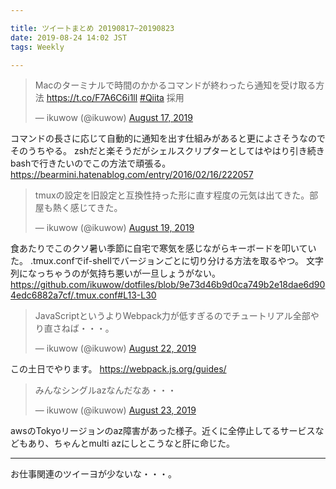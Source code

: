 ```yaml
---

title: ツイートまとめ 20190817~20190823
date: 2019-08-24 14:02 JST
tags: Weekly

---
```


<blockquote class="twitter-tweet"><p lang="ja" dir="ltr">Macのターミナルで時間のかかるコマンドが終わったら通知を受け取る方法 <a href="https://t.co/F7A6C6i1ll">https://t.co/F7A6C6i1ll</a> <a href="https://twitter.com/hashtag/Qiita?src=hash&amp;ref_src=twsrc%5Etfw">#Qiita</a> 採用</p>&mdash; ikuwow (@ikuwow) <a href="https://twitter.com/ikuwow/status/1162717132561321985?ref_src=twsrc%5Etfw">August 17, 2019</a></blockquote>


コマンドの長さに応じて自動的に通知を出す仕組みがあると更によさそうなのでそのうちやる。
zshだと楽そうだがシェルスクリプターとしてはやはり引き続きbashで行きたいのでこの方法で頑張る。
https://bearmini.hatenablog.com/entry/2016/02/16/222057

<blockquote class="twitter-tweet"><p lang="ja" dir="ltr">tmuxの設定を旧設定と互換性持った形に直す程度の元気は出てきた。部屋も熱く感じてきた。</p>&mdash; ikuwow (@ikuwow) <a href="https://twitter.com/ikuwow/status/1163443393168494592?ref_src=twsrc%5Etfw">August 19, 2019</a></blockquote>

食あたりでこのクソ暑い季節に自宅で寒気を感じながらキーボードを叩いていた。
.tmux.confでif-shellでバージョンごとに切り分ける方法を取るやつ。
文字列になっちゃうのが気持ち悪いが一旦しょうがない。
https://github.com/ikuwow/dotfiles/blob/9e73d46b9d0ca749b2e18dae6d904edc6882a7cf/.tmux.conf#L13-L30

<blockquote class="twitter-tweet"><p lang="ja" dir="ltr">JavaScriptというよりWebpack力が低すぎるのでチュートリアル全部やり直さねば・・・。</p>&mdash; ikuwow (@ikuwow) <a href="https://twitter.com/ikuwow/status/1164356978157793282?ref_src=twsrc%5Etfw">August 22, 2019</a></blockquote>

この土日でやります。
https://webpack.js.org/guides/

<blockquote class="twitter-tweet"><p lang="ja" dir="ltr">みんなシングルazなんだなあ・・・</p>&mdash; ikuwow (@ikuwow) <a href="https://twitter.com/ikuwow/status/1164830353430704128?ref_src=twsrc%5Etfw">August 23, 2019</a></blockquote>

awsのTokyoリージョンのaz障害があった様子。近くに全停止してるサービスなどもあり、ちゃんとmulti azにしとこうなと肝に命じた。

---

お仕事関連のツイーヨが少ないな・・・。
